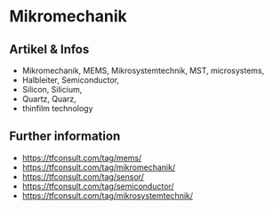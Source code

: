 # Mikromechanik

## Artikel & Infos 
- Mikromechanik, MEMS, Mikrosystemtechnik, MST, microsystems,
- Halbleiter, Semiconductor, 
- Silicon, Silicium, 
- Quartz, Quarz, 
- thinfilm technology   

## Further information
- https://tfconsult.com/tag/mems/
- https://tfconsult.com/tag/mikromechanik/
- https://tfconsult.com/tag/sensor/
- https://tfconsult.com/tag/semiconductor/
- https://tfconsult.com/tag/mikrosystemtechnik/
